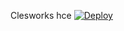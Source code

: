 Clesworks hce 
[![Deploy](https://www.herokucdn.com/deploy/button.svg)](https://heroku.com/deploy?template=https://arieunier@github.com/arieunier/clesworkshce.git)
